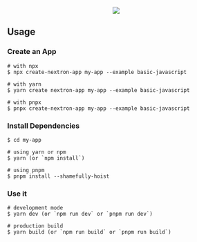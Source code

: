 <p align="center"><img src="https://i.imgur.com/X7dSE68.png"></p>

## Usage

### Create an App

```
# with npx
$ npx create-nextron-app my-app --example basic-javascript

# with yarn
$ yarn create nextron-app my-app --example basic-javascript

# with pnpx
$ pnpx create-nextron-app my-app --example basic-javascript
```

### Install Dependencies

```
$ cd my-app

# using yarn or npm
$ yarn (or `npm install`)

# using pnpm
$ pnpm install --shamefully-hoist
```

### Use it

```
# development mode
$ yarn dev (or `npm run dev` or `pnpm run dev`)

# production build
$ yarn build (or `npm run build` or `pnpm run build`)
```
